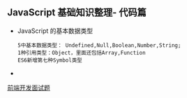 ## JavaScript 基础知识整理- 代码篇 ##

- JavaScript 的基本数据类型
  ```
  5中基本数据类型： Undefined,Null,Boolean,Number,String;
  1种引用类型：Object，里面还包括Array,Function
  ES6新增第七种Symbol类型

  ```


-


[前端开发面试题](https://github.com/markyun/My-blog/blob/master/Front-end-Developer-Questions/Questions-and-Answers/README.md#javascript)

